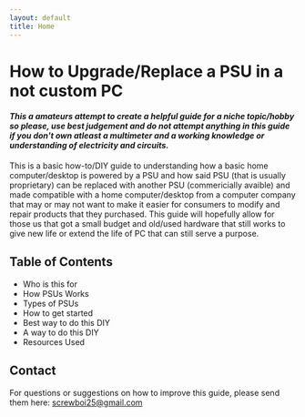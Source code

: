 ```yaml
---
layout: default
title: Home
---
```


# How to Upgrade/Replace a PSU in a not custom PC 
#### *This a amateurs attempt to create a helpful guide for a niche topic/hobby so please, use best judgement and do not attempt anything in this guide if you don't own atleast a multimeter and a working knowledge or understanding of electricity and circuits.*

This is a basic how-to/DIY guide to understanding how a basic home computer/desktop is powered by a PSU and how said PSU (that is usually proprietary) can be replaced with another PSU (commericially avaible) and made compatible with a home computer/desktop from a computer company that may or may not want to make it easier for consumers to modify and repair products that they purchased. This guide will hopefully allow for those us that got a small budget and old/used hardware that still works to give new life or extend the life of PC that can still serve a purpose.

## Table of Contents
- Who is this for
- How PSUs Works
- Types of PSUs
- How to get started
- Best way to do this DIY
- A way to do this DIY
- Resources Used

## Contact

For questions or suggestions on how to improve this guide, please send them here: screwboi25@gmail.com
